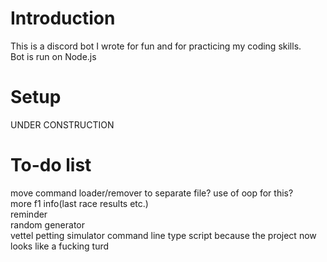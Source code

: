 # Introduction
This is a discord bot I wrote for fun and for practicing my coding skills.<br>
Bot is run on Node.js

# Setup
UNDER CONSTRUCTION

# To-do list
move command loader/remover to separate file? use of oop for this?<br>
more f1 info(last race results etc.)<br>
reminder<br>
random generator<br>
vettel petting simulator
command line
type script because the project now looks like a fucking turd

